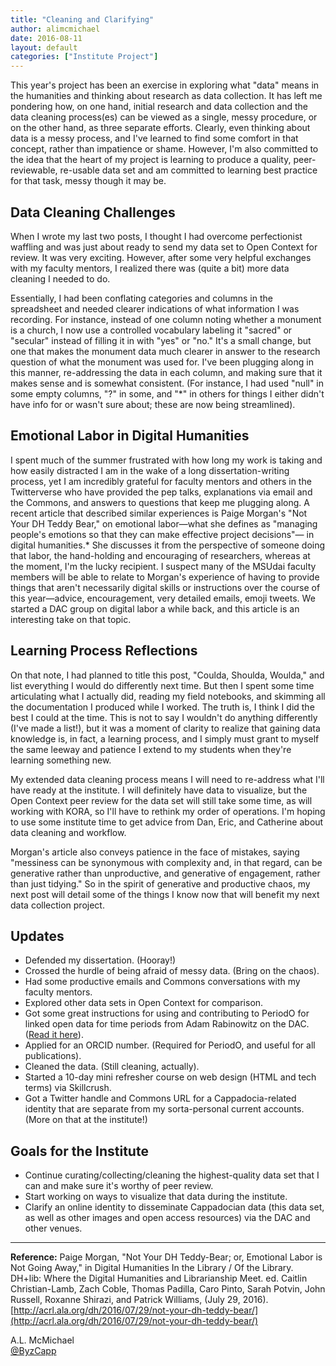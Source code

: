 ```yaml
---
title: "Cleaning and Clarifying"
author: alimcmichael
date: 2016-08-11
layout: default
categories: ["Institute Project"]
---
```


This year's project has been an exercise in exploring what "data" means in the humanities and thinking about research as data collection. It has left me pondering how, on one hand, initial research and data collection and the data cleaning process(es) can be viewed as a single, messy procedure, or on the other hand, as three separate efforts. Clearly, even thinking about data is a messy process, and I've learned to find some comfort in that concept, rather than impatience or shame. However, I'm also committed to the idea that the heart of my project is learning to produce a quality, peer-reviewable, re-usable data set and am committed to learning best practice for that task, messy though it may be.

## Data Cleaning Challenges

When I wrote my last two posts, I thought I had overcome perfectionist waffling and was just about ready to send my data set to Open Context for review. It was very exciting. However, after some very helpful exchanges with my faculty mentors, I realized there was (quite a bit) more data cleaning I needed to do.

Essentially, I had been conflating categories and columns in the spreadsheet and needed clearer indications of what information I was recording. For instance, instead of one column noting whether a monument is a church, I now use a controlled vocabulary labeling it "sacred" or "secular" instead of filling it in with "yes" or "no." It's a small change, but one that makes the monument data much clearer in answer to the research question of what the monument was used for. I've been plugging along in this manner, re-addressing the data in each column, and making sure that it makes sense and is somewhat consistent. (For instance, I had used "null" in some empty columns, "?" in some, and "*" in others for things I either didn't have info for or wasn't sure about; these are now being streamlined).

## Emotional Labor in Digital Humanities

I spent much of the summer frustrated with how long my work is taking and how easily distracted I am in the wake of a long dissertation-writing process, yet I am incredibly grateful for faculty mentors and others in the Twitterverse who have provided the pep talks, explanations via email and the Commons, and answers to questions that keep me plugging along. A recent article that described similar experiences is Paige Morgan's "Not Your DH Teddy Bear," on emotional labor—what she defines as "managing people's emotions so that they can make effective project decisions"— in digital humanities.* She discusses it from the perspective of someone doing that labor, the hand-holding and encouraging of researchers, whereas at the moment, I'm the lucky recipient. I suspect many of the MSUdai faculty members will be able to relate to Morgan's experience of having to provide things that aren't necessarily digital skills or instructions over the course of this year—advice, encouragement, very detailed emails, emoji tweets. We started a DAC group on digital labor a while back, and this article is an interesting take on that topic.

## Learning Process Reflections

On that note, I had planned to title this post, "Coulda, Shoulda, Woulda," and list everything I would do differently next time. But then I spent some time articulating what I actually did, reading my field notebooks, and skimming all the documentation I produced while I worked. The truth is, I think I did the best I could at the time. This is not to say I wouldn't do anything differently (I've made a list!), but it was a moment of clarity to realize that gaining data knowledge is, in fact, a learning process, and I simply must grant to myself the same leeway and patience I extend to my students when they're learning something new.

My extended data cleaning process means I will need to re-address what I'll have ready at the institute. I will definitely have data to visualize, but the Open Context peer review for the data set will still take some time, as will working with KORA, so I'll have to rethink my order of operations. I'm hoping to use some institute time to get advice from Dan, Eric, and Catherine about data cleaning and workflow.

Morgan's article also conveys patience in the face of mistakes, saying "messiness can be synonymous with complexity and, in that regard, can be generative rather than unproductive, and generative of engagement, rather than just tidying." So in the spirit of generative and productive chaos, my next post will detail some of the things I know now that will benefit my next data collection project.

## Updates

- Defended my dissertation. (Hooray!)
- Crossed the hurdle of being afraid of messy data. (Bring on the chaos).
- Had some productive emails and Commons conversations with my faculty mentors.
- Explored other data sets in Open Context for comparison.
- Got some great instructions for using and contributing to PeriodO for linked open data for time periods from Adam Rabinowitz on the DAC. ([Read it here](#)).
- Applied for an ORCID number. (Required for PeriodO, and useful for all publications).
- Cleaned the data. (Still cleaning, actually).
- Started a 10-day mini refresher course on web design (HTML and tech terms) via Skillcrush.
- Got a Twitter handle and Commons URL for a Cappadocia-related identity that are separate from my sorta-personal current accounts. (More on that at the institute!)

## Goals for the Institute

- Continue curating/collecting/cleaning the highest-quality data set that I can and make sure it's worthy of peer review.
- Start working on ways to visualize that data during the institute.
- Clarify an online identity to disseminate Cappadocian data (this data set, as well as other images and open access resources) via the DAC and other venues.

---

**Reference:** Paige Morgan, "Not Your DH Teddy-Bear; or, Emotional Labor is Not Going Away," in Digital Humanities In the Library / Of the Library. DH+lib: Where the Digital Humanities and Librarianship Meet. ed. Caitlin Christian-Lamb, Zach Coble, Thomas Padilla, Caro Pinto, Sarah Potvin, John Russell, Roxanne Shirazi, and Patrick Williams, (July 29, 2016). [http://acrl.ala.org/dh/2016/07/29/not-your-dh-teddy-bear/](http://acrl.ala.org/dh/2016/07/29/not-your-dh-teddy-bear/)

A.L. McMichael  
[@ByzCapp](https://twitter.com/ByzCapp)
